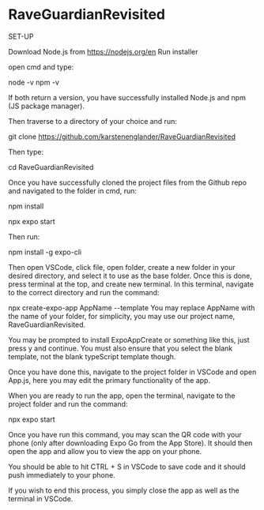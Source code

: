 # RaveGuardianRevisited

SET-UP

Download Node.js from https://nodejs.org/en
Run installer

open cmd and type:

node -v
npm -v

If both return a version, you have successfully installed Node.js and npm (JS package manager).

Then traverse to a directory of your choice and run:

git clone https://github.com/karstenenglander/RaveGuardianRevisited

Then type:

cd RaveGuardianRevisited

Once you have successfully cloned the project files from the Github repo and navigated to the folder in cmd, run:

npm install

npx expo start









Then run:

npm install -g expo-cli

Then open VSCode, click file, open folder, create a new folder in your desired directory, and select it to use as the base folder.
Once this is done, press terminal at the top, and create new terminal.
In this terminal, navigate to the correct directory and run the command:

npx create-expo-app AppName --template            You may replace AppName with the name of your folder, for simplicity, you may use our project name, RaveGuardianRevisited.

You may be prompted to install ExpoAppCreate or something like this, just press y and continue.
You must also ensure that you select the blank template, not the blank typeScript template though.

Once you have done this, navigate to the project folder in VSCode and open App.js, here you may edit the primary functionality of the app.

When you are ready to run the app, open the terminal, navigate to the project folder and run the command:

npx expo start

Once you have run this command, you may scan the QR code with your phone (only after downloading Expo Go from the App Store).
It should then open the app and allow you to view the app on your phone.

You should be able to hit CTRL + S in VSCode to save code and it should push immediately to your phone.

If you wish to end this process, you simply close the app as well as the terminal in VSCode.
